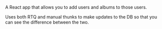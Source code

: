 A React app that allows you to add users and albums to those users. 

Uses both RTQ and manual thunks to make updates to the DB so that you can see the difference between the two.


